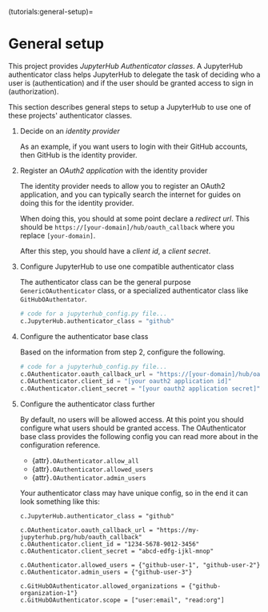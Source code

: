 (tutorials:general-setup)=

# General setup

This project provides _JupyterHub Authenticator classes_. A JupyterHub
authenticator class helps JupyterHub to delegate the task of deciding who a user
is (authentication) and if the user should be granted access to sign in
(authorization).

This section describes general steps to setup a JupyterHub to use one of these
projects' authenticator classes.

1. Decide on an _identity provider_

   As an example, if you want users to login with their GitHub accounts, then
   GitHub is the identity provider.

2. Register an _OAuth2 application_ with the identity provider

   The identity provider needs to allow you to register an OAuth2 application,
   and you can typically search the internet for guides on doing this for the
   identity provider.

   When doing this, you should at some point declare a _redirect url_. This
   should be `https://[your-domain]/hub/oauth_callback` where you replace
   `[your-domain]`.

   After this step, you should have a _client id_, a _client secret_.

   [redirect url]: https://www.oauth.com/oauth2-servers/redirect-uris/

3. Configure JupyterHub to use one compatible authenticator class

   The authenticator class can be the general purpose `GenericOAuthenticator`
   class, or a specialized authenticator class like `GitHubOAuthentator`.

   ```python
   # code for a jupyterhub_config.py file...
   c.JupyterHub.authenticator_class = "github"
   ```

4. Configure the authenticator base class

   Based on the information from step 2, configure the following.

   ```python
   # code for a jupyterhub_config.py file...
   c.OAuthenticator.oauth_callback_url = "https://[your-domain]/hub/oauth_callback"
   c.OAuthenticator.client_id = "[your oauth2 application id]"
   c.OAuthenticator.client_secret = "[your oauth2 application secret]"
   ```

5. Configure the authenticator class further

   By default, no users will be allowed access. At this point you should
   configure what users should be granted access. The OAuthenticator base class
   provides the following config you can read more about in the configuration
   reference.

   - {attr}`.OAuthenticator.allow_all`
   - {attr}`.OAuthenticator.allowed_users`
   - {attr}`.OAuthenticator.admin_users`

   Your authenticator class may have unique config, so in the end it can look
   something like this:

   ```
   c.JupyterHub.authenticator_class = "github"

   c.OAuthenticator.oauth_callback_url = "https://my-jupyterhub.prg/hub/oauth_callback"
   c.OAuthenticator.client_id = "1234-5678-9012-3456"
   c.OAuthenticator.client_secret = "abcd-edfg-ijkl-mnop"

   c.OAuthenticator.allowed_users = {"github-user-1", "github-user-2"}
   c.OAuthenticator.admin_users = {"github-user-3"}

   c.GitHubOAuthenticator.allowed_organizations = {"github-organization-1"}
   c.GitHubOAuthenticator.scope = ["user:email", "read:org"]
   ```
